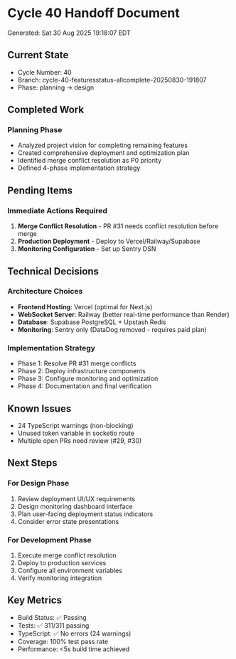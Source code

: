 # Cycle 40 Handoff Document

Generated: Sat 30 Aug 2025 19:18:07 EDT

## Current State
- Cycle Number: 40
- Branch: cycle-40-featuresstatus-allcomplete-20250830-191807
- Phase: planning → design

## Completed Work
### Planning Phase
- Analyzed project vision for completing remaining features
- Created comprehensive deployment and optimization plan
- Identified merge conflict resolution as P0 priority
- Defined 4-phase implementation strategy

## Pending Items
### Immediate Actions Required
1. **Merge Conflict Resolution** - PR #31 needs conflict resolution before merge
2. **Production Deployment** - Deploy to Vercel/Railway/Supabase
3. **Monitoring Configuration** - Set up Sentry DSN

## Technical Decisions
### Architecture Choices
- **Frontend Hosting**: Vercel (optimal for Next.js)
- **WebSocket Server**: Railway (better real-time performance than Render)
- **Database**: Supabase PostgreSQL + Upstash Redis
- **Monitoring**: Sentry only (DataDog removed - requires paid plan)

### Implementation Strategy
- Phase 1: Resolve PR #31 merge conflicts
- Phase 2: Deploy infrastructure components
- Phase 3: Configure monitoring and optimization
- Phase 4: Documentation and final verification

## Known Issues
- 24 TypeScript warnings (non-blocking)
- Unused token variable in socketio route
- Multiple open PRs need review (#29, #30)

## Next Steps
### For Design Phase
1. Review deployment UI/UX requirements
2. Design monitoring dashboard interface
3. Plan user-facing deployment status indicators
4. Consider error state presentations

### For Development Phase
1. Execute merge conflict resolution
2. Deploy to production services
3. Configure all environment variables
4. Verify monitoring integration

## Key Metrics
- Build Status: ✅ Passing
- Tests: ✅ 311/311 passing
- TypeScript: ✅ No errors (24 warnings)
- Coverage: 100% test pass rate
- Performance: <5s build time achieved